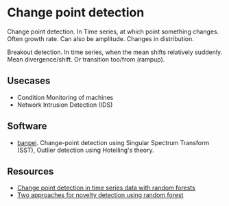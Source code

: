 
# Change point detection

Change point detection.
In Time series, at which point something changes.
Often growth rate. Can also be amplitude.
Changes in distribution.

Breakout detection.
In time series, when the mean shifts relatively suddenly.
Mean divergence/shift. Or transition too/from (rampup).

## Usecases

* Condition Monitoring of machines
* Network Intrusion Detection (IDS)

## Software

* [banpei](https://github.com/tsurubee/banpei).
Change-point detection using Singular Spectrum Transform (SST),
Outlier detection using Hotelling's theory.

## Resources

* [Change point detection in time series data with random forests](https://www.sciencedirect.com/science/article/pii/S0967066110001073)
* [Two approaches for novelty detection using random forest](https://www.sciencedirect.com/science/article/pii/S0957417414008070)

